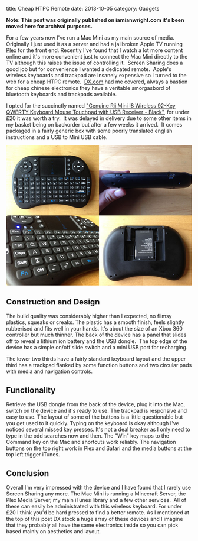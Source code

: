title: Cheap HTPC Remote
date: 2013-10-05
category: Gadgets

**Note: This post was originally published on iamianwright.com it's been moved here for archival purposes.**

For a few years now I've run a Mac Mini as my main source of media. Originally I just used it as a server and had a jailbroken Apple TV running [Plex](http://www.plexapp.com "Plex") for the front end. Recently I've found that I watch a lot more content online and it's more convenient just to connect the Mac Mini directly to the TV although this raises the issue of controlling it.  Screen Sharing does a good job but for convenience I wanted a dedicated remote.  Apple's wireless keyboards and trackpad are insanely expensive so I turned to the web for a cheap HTPC remote.  [DX.com](http://dx.com/c/cell-phone-599/keyboards-514 "DX's dizzying array of keyboards") had me covered, always a bastion for cheap chinese electronics they have a veritable smorgasbord of bluetooth keyboards and trackpads available.

I opted for the succinctly named ["Genuine Rii Mini I8 Wireless 92-Key QWERTY Keyboard Mouse Touchpad with USB Receiver - Black"](http://dx.com/p/genuine-rii-mini-i8-wireless-92-key-qwerty-keyboard-mouse-touchpad-with-usb-receiver-black-134317 "The Rii Mini I8 Wireless Keyboard & Trackpad on DX.com"), for under £20 it was worth a try.  It was delayed in delivery due to some other items in my basket being on backorder but after a few weeks it arrived.  It comes packaged in a fairly generic box with some poorly translated english instructions and a USB to Mini USB cable.

![Cheap HTPC Remote Keyboard Views](img/cheap-htpc-remote-keyboard-views.jpg)

## Construction and Design

The build quality was considerably higher than I expected, no flimsy plastics, squeaks or creaks. The plastic has a smooth finish, feels slightly rubberised and fits well in your hands. It's about the size of an Xbox 360 controller but much thinner. The back of the device has a panel that slides off to reveal a lithium ion battery and the USB dongle.  The top edge of the device has a simple on/off slide switch and a mini USB port for recharging.

The lower two thirds have a fairly standard keyboard layout and the upper third has a trackpad flanked by some function buttons and two circular pads with media and navigation controls.

## Functionality

Retrieve the USB dongle from the back of the device, plug it into the Mac, switch on the device and it's ready to use. The trackpad is responsive and easy to use. The layout of some of the buttons is a little questionable but you get used to it quickly. Typing on the keyboard is okay although I've noticed several missed key presses. It's not a deal breaker as I only need to type in the odd searches now and then. The "Win" key maps to the Command key on the Mac and shortcuts work reliably. The navigation buttons on the top right work in Plex and Safari and the media buttons at the top left trigger iTunes.

## Conclusion

Overall I'm very impressed with the device and I have found that I rarely use Screen Sharing any more. The Mac Mini is running a Minecraft Server, the Plex Media Server, my main iTunes library and a few other services.  All of these can easily be administrated with this wireless keyboard. For under £20 I think you'd be hard pressed to find a better remote. As I mentioned at the top of this post DX stock a huge array of these devices and I imagine that they probably all have the same electronics inside so you can pick based mainly on aesthetics and layout.
